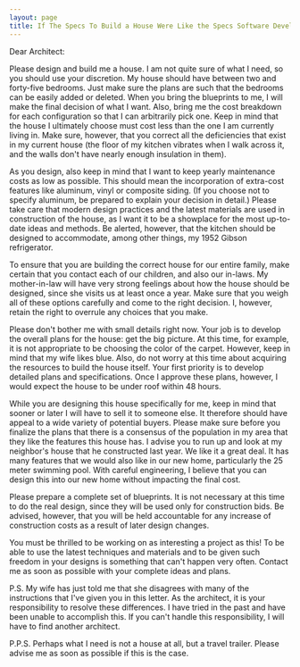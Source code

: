 ```yaml
---
layout: page
title: If The Specs To Build a House Were Like the Specs Software Developers Get
---
```

 
Dear Architect: </p>

Please design and build me a house. I am not quite sure of what 
I need, so you should use your discretion. My house should have between two 
and forty-five bedrooms. Just make sure the plans are such that the bedrooms 
can be easily added or deleted. When you bring the blueprints to me, I will 
make the final decision of what I want. Also, bring me the cost breakdown for 
each configuration so that I can arbitrarily pick one. Keep in mind that the 
house I ultimately choose must cost less than the one I am currently living 
in. Make sure, however, that you correct all the deficiencies that exist in 
my current house (the floor of my kitchen vibrates when I walk across it, and 
the walls don't have nearly enough insulation in them).</p>

As you design, also keep in mind that I want to keep yearly maintenance 
costs as low as possible. This should mean the incorporation of extra-cost features 
like aluminum, vinyl or composite siding. (If you choose not to specify aluminum, 
be prepared to explain your decision in detail.) Please take care that modern 
design practices and the latest materials are used in construction of the house, 
as I want it to be a showplace for the most up-to-date ideas and methods. Be 
alerted, however, that the kitchen should be designed to accommodate, among 
other things, my 1952 Gibson refrigerator.</p>

To ensure that you are building the correct house for our entire 
family, make certain that you contact each of our children, and also our in-laws. 
My mother-in-law will have very strong feelings about how the house should be 
designed, since she visits us at least once a year. Make sure that you weigh 
all of these options carefully and come to the right decision. I, however, retain 
the right to overrule any choices that you make. </p>

Please don't bother me with small details right now. Your job 
is to develop the overall plans for the house: get the big picture. At this 
time, for example, it is not appropriate to be choosing the color of the carpet. 
However, keep in mind that my wife likes blue. Also, do not worry at this time 
about acquiring the resources to build the house itself. Your first priority 
is to develop detailed plans and specifications. Once I approve these plans, 
however, I would expect the house to be under roof within 48 hours. </p>

While you are designing this house specifically for me, keep 
in mind that sooner or later I will have to sell it to someone else. It therefore 
should have appeal to a wide variety of potential buyers. Please make sure before 
you finalize the plans that there is a consensus of the population in my area 
that they like the features this house has. I advise you to run up and look 
at my neighbor's house that he constructed last year. We like it a great deal. 
It has many features that we would also like in our new home, particularly the 
25 meter swimming pool. With careful engineering, I believe that you can design 
this into our new home without impacting the final cost. </p>

Please prepare a complete set of blueprints. It is not necessary 
at this time to do the real design, since they will be used only for construction 
bids. Be advised, however, that you will be held accountable for any increase 
of construction costs as a result of later design changes. </p>

You must be thrilled to be working on as interesting a project 
as this! To be able to use the latest techniques and materials and to be given 
such freedom in your designs is something that can't happen very often. Contact 
me as soon as possible with your complete ideas and plans.</p>

P.S. My wife has just told me that she disagrees with many of 
the instructions that I've given you in this letter. As the architect, it is 
your responsibility to resolve these differences. I have tried in the past and 
have been unable to accomplish this. If you can't handle this responsibility, 
I will have to find another architect.</p>

P.P.S. Perhaps what I need is not a house at all, but a travel 
trailer. Please advise me as soon as possible if this is the case.</p>
